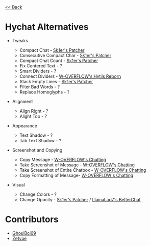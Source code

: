 [<< Back](README.md)

# Hychat Alternatives

- Tweaks

  - Compact Chat - [Sk1er's Patcher](https://sk1er.club/mods/patcher)
  - Consecutive Compact Char - [Sk1er's Patcher](https://sk1er.club/mods/patcher)
  - Compact Chat Count - [Sk1er's Patcher](https://sk1er.club/mods/patcher)
  - Fix Centered Text - ?
  - Smart Dividers - ?
  - Connect Dividers - [W-OVERFLOW's Hytils Reborn](https://github.com/W-OVERFLOW/Hytils-Reborn)
  - Stack Empty Lines - [Sk1er's Patcher](https://sk1er.club/mods/patcher)
  - Filter Bad Words - ?
  - Replace Homoglyphs - ?

- Alignment

  - Align Right - ?
  - Alight Top - ?

- Appearance

  - Text Shadow - ?
  - Tab Text Shadow - ?

- Screenshot and Copying

  - Copy Message - [W-OVERFLOW's Chatting](https://github.com/W-OVERFLOW/Chatting)
  - Take Screenshot of Message - [W-OVERFLOW's Chatting](https://github.com/W-OVERFLOW/Chatting)
  - Take Screenshot of Entire Chatbox - [W-OVERFLOW's Chatting](https://github.com/W-OVERFLOW/Chatting)
  - Copy Formatting of Message- [W-OVERFLOW's Chatting](https://github.com/W-OVERFLOW/Chatting)

- Visual

  - Change Colors - ?
  - Change Opacity - [Sk1er's Patcher](https://sk1er.club/mods/patcher) / [LlamaLad7's BetterChat](https://www.curseforge.com/minecraft/mc-mods/better-chat/files/all?filter-game-version=2020709689%3A5806)

# Contributors

- [GhoulBoi69](https://github.com/GhoulBoii)
- [Zetvue](https://zetvue.carrd.co)

